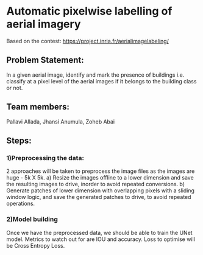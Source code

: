 # Automatic pixelwise labelling of aerial imagery
Based on the contest: https://project.inria.fr/aerialimagelabeling/

## Problem Statement:
In a given aerial image, identify and mark the presence of buildings i.e. classify at a pixel level of the aerial images if it belongs to the building class or not.

## Team members:
Pallavi Allada, Jhansi Anumula, Zoheb Abai

## Steps:
### 1)Preprocessing the data: 
2 approaches will be taken to preprocess the image files as the images are huge - 5k X 5k.
a) Resize the images offline to a lower dimension and save the resulting images to drive, inorder to avoid repeated conversions.
b) Generate patches of lower dimension with overlapping pixels with a sliding window logic, and save the generated patches to drive, to avoid repeated operations.

### 2)Model building
Once we have the preprocessed data, we should be able to train the UNet model. Metrics to watch out for are IOU and accuracy.
Loss to optimise will be Cross Entropy Loss.



